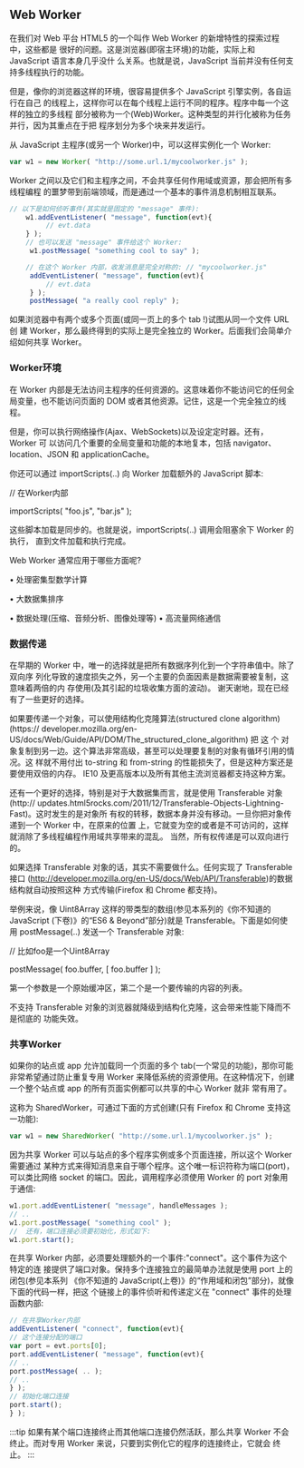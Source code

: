 ## Web Worker
在我们对 Web 平台 HTML5 的一个叫作 Web Worker 的新增特性的探索过程中，这些都是 很好的问题。这是浏览器(即宿主环境)的功能，实际上和 JavaScript 语言本身几乎没什 么关系。也就是说，JavaScript 当前并没有任何支持多线程执行的功能。

但是，像你的浏览器这样的环境，很容易提供多个 JavaScript 引擎实例，各自运行在自己 的线程上，这样你可以在每个线程上运行不同的程序。程序中每一个这样的独立的多线程 部分被称为一个(Web)Worker。这种类型的并行化被称为任务并行，因为其重点在于把 程序划分为多个块来并发运行。

从 JavaScript 主程序(或另一个 Worker)中，可以这样实例化一个 Worker:
```js
var w1 = new Worker( "http://some.url.1/mycoolworker.js" );
```

Worker 之间以及它们和主程序之间，不会共享任何作用域或资源，那会把所有多线程编程 的噩梦带到前端领域，而是通过一个基本的事件消息机制相互联系。

```js
// 以下是如何侦听事件(其实就是固定的 "message" 事件):
    w1.addEventListener( "message", function(evt){
         // evt.data
    } );
    // 也可以发送 "message" 事件给这个 Worker:
     w1.postMessage( "something cool to say" );

    // 在这个 Worker 内部，收发消息是完全对称的: // "mycoolworker.js"
     addEventListener( "message", function(evt){
         // evt.data
     } );
     postMessage( "a really cool reply" );
```

如果浏览器中有两个或多个页面(或同一页上的多个 tab !)试图从同一个文件 URL 创 建 Worker，那么最终得到的实际上是完全独立的 Worker。后面我们会简单介绍如何共享 Worker。

### Worker环境
在 Worker 内部是无法访问主程序的任何资源的。这意味着你不能访问它的任何全局变量，也不能访问页面的 DOM 或者其他资源。记住，这是一个完全独立的线程。

但是，你可以执行网络操作(Ajax、WebSockets)以及设定定时器。还有，Worker 可 以访问几个重要的全局变量和功能的本地复本，包括 navigator、location、JSON 和 applicationCache。

你还可以通过 importScripts(..) 向 Worker 加载额外的 JavaScript 脚本: 

// 在Worker内部

importScripts( "foo.js", "bar.js" );

这些脚本加载是同步的。也就是说，importScripts(..) 调用会阻塞余下 Worker 的执行，
直到文件加载和执行完成。

Web Worker 通常应用于哪些方面呢?

• 处理密集型数学计算

• 大数据集排序

• 数据处理(压缩、音频分析、图像处理等) • 高流量网络通信

### 数据传递
在早期的 Worker 中，唯一的选择就是把所有数据序列化到一个字符串值中。除了双向序 列化导致的速度损失之外，另一个主要的负面因素是数据需要被复制，这意味着两倍的内 存使用(及其引起的垃圾收集方面的波动)。
 谢天谢地，现在已经有了一些更好的选择。

如果要传递一个对象，可以使用结构化克隆算法(structured clone algorithm)(https:// developer.mozilla.org/en-US/docs/Web/Guide/API/DOM/The_structured_clone_algorithm) 把 这 个 对象复制到另一边。这个算法非常高级，甚至可以处理要复制的对象有循环引用的情况。这 样就不用付出 to-string 和 from-string 的性能损失了，但是这种方案还是要使用双倍的内存。 IE10 及更高版本以及所有其他主流浏览器都支持这种方案。

还有一个更好的选择，特别是对于大数据集而言，就是使用 Transferable 对象(http:// updates.html5rocks.com/2011/12/Transferable-Objects-Lightning-Fast)。这时发生的是对象所 有权的转移，数据本身并没有移动。一旦你把对象传递到一个 Worker 中，在原来的位置 上，它就变为空的或者是不可访问的，这样就消除了多线程编程作用域共享带来的混乱。 当然，所有权传递是可以双向进行的。

如果选择 Transferable 对象的话，其实不需要做什么。任何实现了 Transferable 接口 (http://developer.mozilla.org/en-US/docs/Web/API/Transferable)的数据结构就自动按照这种
方式传输(Firefox 和 Chrome 都支持)。

举例来说，像 Uint8Array 这样的带类型的数组(参见本系列的《你不知道的 JavaScript (下卷)》的“ES6 & Beyond”部分)就是 Transferable。下面是如何使用 postMessage(..)
发送一个 Transferable 对象:

// 比如foo是一个Uint8Array

postMessage( foo.buffer, [ foo.buffer ] );

第一个参数是一个原始缓冲区，第二个是一个要传输的内容的列表。

不支持 Transferable 对象的浏览器就降级到结构化克隆，这会带来性能下降而不是彻底的 功能失效。

### 共享Worker
如果你的站点或 app 允许加载同一个页面的多个 tab(一个常见的功能)，那你可能非常希望通过防止重复专用 Worker 来降低系统的资源使用。在这种情况下，创建一个整个站点或 app 的所有页面实例都可以共享的中心 Worker 就非 常有用了。

这称为 SharedWorker，可通过下面的方式创建(只有 Firefox 和 Chrome 支持这一功能):

```js
var w1 = new SharedWorker( "http://some.url.1/mycoolworker.js" );
```

因为共享 Worker 可以与站点的多个程序实例或多个页面连接，所以这个 Worker 需要通过 某种方式来得知消息来自于哪个程序。这个唯一标识符称为端口(port)，可以类比网络 socket 的端口。因此，调用程序必须使用 Worker 的 port 对象用于通信:
```js
w1.port.addEventListener( "message", handleMessages );
// ..
w1.port.postMessage( "something cool" );
//  还有，端口连接必须要初始化，形式如下:
w1.port.start();
```

在共享 Worker 内部，必须要处理额外的一个事件:"connect"。这个事件为这个特定的连
接提供了端口对象。保持多个连接独立的最简单办法就是使用 port 上的闭包(参见本系列 《你不知道的 JavaScript(上卷)》的“作用域和闭包”部分)，就像下面的代码一样，把这
个链接上的事件侦听和传递定义在 "connect" 事件的处理函数内部:
```js
// 在共享Worker内部
addEventListener( "connect", function(evt){
// 这个连接分配的端口 
var port = evt.ports[0];
port.addEventListener( "message", function(evt){
// ..
port.postMessage( .. );
// .. 
} );
// 初始化端口连接
port.start();
} );
```
:::tip
如果有某个端口连接终止而其他端口连接仍然活跃，那么共享 Worker 不会 终止。而对专用 Worker 来说，只要到实例化它的程序的连接终止，它就会 终止。
:::



